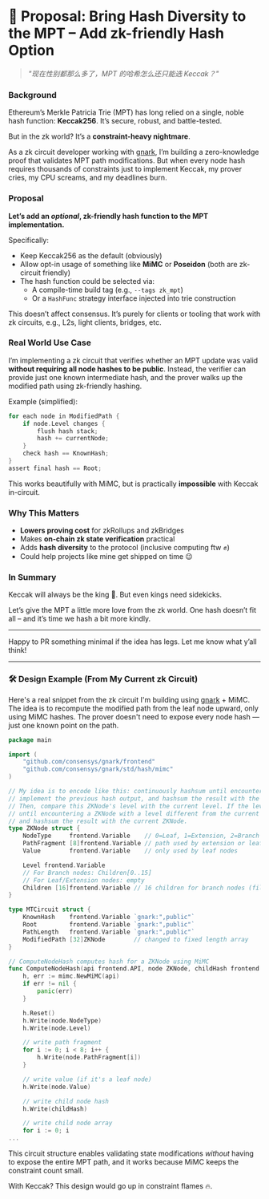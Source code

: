 # 🚀 Proposal: Bring Hash Diversity to the MPT – Add zk-friendly Hash Option

> _"现在性别都那么多了，MPT 的哈希怎么还只能选 Keccak？"_

### Background

Ethereum’s Merkle Patricia Trie (MPT) has long relied on a single, noble hash function: **Keccak256**. It’s secure, robust, and battle-tested.

But in the zk world? It’s a **constraint-heavy nightmare**.

As a zk circuit developer working with [gnark](https://github.com/consensys/gnark), I’m building a zero-knowledge proof that validates MPT path modifications. But when every node hash requires thousands of constraints just to implement Keccak, my prover cries, my CPU screams, and my deadlines burn.

### Proposal

**Let’s add an *optional*, zk-friendly hash function to the MPT implementation.**

Specifically:

- Keep Keccak256 as the default (obviously)
- Allow opt-in usage of something like **MiMC** or **Poseidon** (both are zk-circuit friendly)
- The hash function could be selected via:
  - A compile-time build tag (e.g., `--tags zk_mpt`)
  - Or a `HashFunc` strategy interface injected into trie construction

This doesn’t affect consensus. It’s purely for clients or tooling that work with zk circuits, e.g., L2s, light clients, bridges, etc.

### Real World Use Case

I’m implementing a zk circuit that verifies whether an MPT update was valid **without requiring all node hashes to be public**. Instead, the verifier can provide just one known intermediate hash, and the prover walks up the modified path using zk-friendly hashing.

Example (simplified):

```go
for each node in ModifiedPath {
    if node.Level changes {
        flush hash stack;
        hash += currentNode;
    }
    check hash == KnownHash;
}
assert final hash == Root;
```

This works beautifully with MiMC, but is practically **impossible** with Keccak in-circuit.

### Why This Matters

- **Lowers proving cost** for zkRollups and zkBridges
- Makes **on-chain zk state verification** practical
- Adds **hash diversity** to the protocol (inclusive computing ftw ✊)
- Could help projects like mine get shipped on time 😉

### In Summary

Keccak will always be the king 👑. But even kings need sidekicks.

Let’s give the MPT a little more love from the zk world. One hash doesn’t fit all – and it’s time we hash a bit more kindly.

---

Happy to PR something minimal if the idea has legs. Let me know what y’all think!


---

### 🛠 Design Example (From My Current zk Circuit)

Here's a real snippet from the zk circuit I'm building using [gnark](https://github.com/consensys/gnark) + MiMC.
The idea is to recompute the modified path from the leaf node upward, only using MiMC hashes. The prover doesn't need to expose every node hash — just one known point on the path.

```go
package main

import (
	"github.com/consensys/gnark/frontend"
	"github.com/consensys/gnark/std/hash/mimc"
)

// My idea is to encode like this: continuously hashsum until encountering a ZKNode with a level different from the current hash,
// implement the previous hash output, and hashsum the result with the current ZKNode.
// Then, compare this ZKNode's level with the current level. If the levels are the same, continue hashsumming
// until encountering a ZKNode with a level different from the current hash, implement the previous hash output,
// and hashsum the result with the current ZKNode.
type ZKNode struct {
	NodeType     frontend.Variable    // 0=Leaf, 1=Extension, 2=Branch
	PathFragment [8]frontend.Variable // path used by extension or leaf, fixed length 8
	Value        frontend.Variable    // only used by leaf nodes

	Level frontend.Variable
	// For Branch nodes: Children[0..15]
	// For Leaf/Extension nodes: empty
	Children [16]frontend.Variable // 16 children for branch nodes (fill with empty variables if not present)
}

type MTCircuit struct {
	KnownHash    frontend.Variable `gnark:",public"`
	Root         frontend.Variable `gnark:",public"`
	PathLength   frontend.Variable `gnark:",public"`
	ModifiedPath [32]ZKNode        // changed to fixed length array
}

// ComputeNodeHash computes hash for a ZKNode using MiMC
func ComputeNodeHash(api frontend.API, node ZKNode, childHash frontend.Variable) frontend.Variable {
	h, err := mimc.NewMiMC(api)
	if err != nil {
		panic(err)
	}

	h.Reset()
	h.Write(node.NodeType)
	h.Write(node.Level)

	// write path fragment
	for i := 0; i < 8; i++ {
		h.Write(node.PathFragment[i])
	}

	// write value (if it's a leaf node)
	h.Write(node.Value)

	// write child node hash
	h.Write(childHash)

	// write child node array
	for i := 0; i
...
```

This circuit structure enables validating state modifications *without* having to expose the entire MPT path, and it works because MiMC keeps the constraint count small.

With Keccak? This design would go up in constraint flames 🔥.

